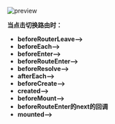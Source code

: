 ![preview](https://pic2.zhimg.com/v2-8aa859dad60cd6b86f960070233771d5_r.jpg)

<!--上面这张图有问题，next回调是比组件生命周期mounted先执行-->

**当点击切换路由时：**

- **beforeRouterLeave-->**
- **beforeEach-->**
- **beforeEnter-->**
- **beforeRouteEnter-->**
- **beforeResolve-->**
- **afterEach-->**
- **beforeCreate-->**
- **created-->**
- **beforeMount-->**
- **beforeRouteEnter的next的回调**
- **mounted-->**
